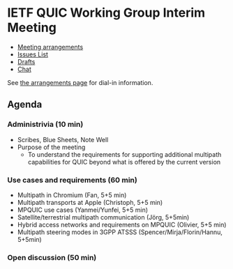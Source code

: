 # IETF QUIC Working Group Interim Meeting

* [Meeting arrangements](arrangements.md)
* [Issues List](https://github.com/quicwg/base-drafts/issues)
* [Drafts](https://github.com/quicwg/base-drafts)
* [Chat](xmpp:quic@jabber.ietf.org?join)

See [the arrangements page](arrangements.md) for dial-in information.

## Agenda

### Administrivia (10 min)
  * Scribes, Blue Sheets, Note Well
  * Purpose of the meeting
    * To understand the requirements for supporting additional multipath
      capabilities for QUIC beyond what is offered by the current version

### Use cases and requirements (60 min)
  * Multipath in Chromium (Fan, 5+5 min)
  * Multipath transports at Apple (Christoph, 5+5 min)
  * MPQUIC use cases (Yanmei/Yunfei, 5+5 min)
  * Satellite/terrestrial multipath communication (Jörg, 5+5min)
  * Hybrid access networks and requirements on MPQUIC (Olivier, 5+5 min)
  * Multipath steering modes in 3GPP ATSSS (Spencer/Mirja/Florin/Hannu, 5+5min)

### Open discussion (50 min)
